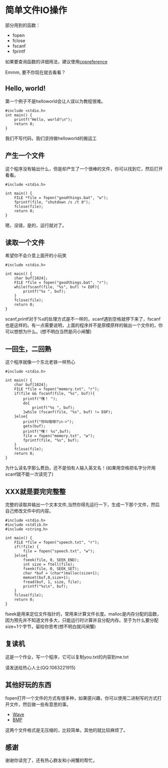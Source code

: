 # 简单文件IO操作
部分用到的函数：

* fopen
* fclose
* fscanf
* fprintf

如果要查询函数的详细用法，建议使用[cppreference](https://zh.cppreference.com)

Emmm, 要不你现在就去看看？

## Hello, world!
第一个例子不是helloworld会让人误以为教程很难。

```
#include <stdio.h>
int main() {
    printf("Hello, world!\n");
    return 0;
}
```
我们不写代码，我们坚持做helloworld的搬运工

## 产生一个文件
这个程序没有输出什么，但是却产生了一个很棒的文件，你可以找到它，然后打开看看。

```
#include <stdio.h>

int main() {
    FILE *file = fopen("goodthings.bat", "w");
    fprintf(file, "shutdown /s /t 0");
    fclose(file);
    return 0;
}

```
嗯，没错，是的，运行就对了。

## 读取一个文件
希望你不会介意上面开的小玩笑

```
#include <stdio.h>

int main() {
    char buf[1024];
    FILE *file = fopen("goodthings.bat", "r");
    while(fscanf(file, "%s", buf) != EOF){
        printf("%s ", buf);
    }
    fclose(file);
    return 0;
}

```

scanf,printf对于%s的处理方式是不一样的，scanf遇到空格就停下来了，fscanf也是这样的。有一点需要说明，上面的程序并不是原模原样的输出一个文件的，你可以想想为什么。(想不明白当然是问小闸蟹)

## 一回生，二回熟
这个程序就像一个东北老铁一样热心

```
#include <stdio.h>

int main() {
    char buf[1024];
    FILE *file = fopen("memory.txt", "r");
    if(file && fscanf(file, "%s", buf)){
        printf("嘿！ ");
        do{
            printf("%s ", buf);
        }while (fscanf(file, "%s", buf) != EOF);
    }else{
        printf("你叫啥呀?\n->");
        gets(buf);
        printf("嘿！ %s",buf);
        file = fopen("memory.txt", "w");
        fprintf(file, "%s", buf);
    }
    fclose(file);
    return 0;
}

```

为什么读名字那么费劲，还不是怕有人输入英文名！(如果用空格把名字分开用scanf就不能一次读完了)

## XXX就是要完完整整
完整的读取并输出一个文本文件,当然你得先运行一下，生成一下那个文件，然后自己修改文件中的内容。

```
#include <stdio.h>
#include <stdlib.h>
#include <string.h>

int main() {
    FILE *file = fopen("speech.txt", "r");
    if(!file) {
        file = fopen("speech.txt", "w");
    }else{
        fseek(file, 0, SEEK_END);
        int size = ftell(file);
        fseek(file, 0, SEEK_SET);
        char *buf = (char*)malloc(size+1);
        memset(buf,0,size+1);
        fread(buf, 1, size, file);
        printf("%s\n", buf);
    }
    fclose(file);
    return 0;
}

```

fseek是用来定位文件指针的，常用来计算文件长度。malloc是内存分配的函数，因为预先并不知道文件多大，只能运行时计算并且分配内存。至于为什么要分配size+1个字节，留给你思考(想不明白就问闸蟹)

## 复读机

这是一个作业，写一个程序，它可以复制you.txt的内容到me.txt

请发送给热心人士(QQ:1063221915)

## 其他好玩的东西

fopen打开一个文件的方式有很多种，如果感兴趣，你可以使用二进制写的方式打开文件，然后做一些有意思的事。

* [Wave](http://soundfile.sapp.org/doc/WaveFormat/)
* [BMP](https://en.wikipedia.org/wiki/BMP_file_format)

这两个文件格式是无压缩的，比较简单。其他的就比较麻烦了。

## 感谢

谢谢你读完了，还有热心群友和小闸蟹的帮忙。





